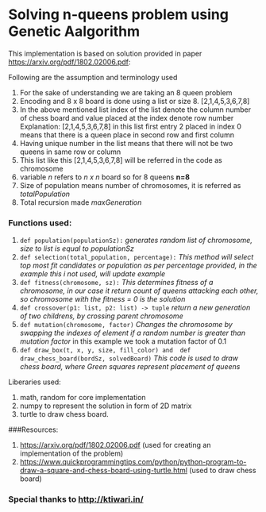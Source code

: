 # Solving n-queens problem using Genetic Aalgorithm

This implementation is based on solution provided in paper https://arxiv.org/pdf/1802.02006.pdf:


Following are the assumption and terminology used
1. For the sake of understanding we are taking an 8 queen problem
2. Encoding and 8 x 8 board is done using a list or size 8. [2,1,4,5,3,6,7,8]
3. In the above mentioned list index of the list denote the column number of chess board and value placed at the index denote row number
Explanation: [2,1,4,5,3,6,7,8] in this list first entry 2 placed in index 0 means that there is a queen place in second row and first column
4. Having unique number in the list means that there will not be two queens in same row or column
5. This list like this [2,1,4,5,3,6,7,8] will be referred in the code as chromosome
6. variable _n_ refers to  _n x n_ board so for 8 queens **n=8**
7. Size of population means number of chromosomes, it is referred as _totalPopulation_
8. Total recursion made _maxGeneration_

### Functions used:
1. `def population(populationSz):` _generates random list of chromosome, size to list is equal to populationSz_
2. `def selection(total_population, percentage):` _This method will select top most fit candidates or population as per percentage provided, in the example this i not used, will update example_
3. `def fitness(chromosome, sz):`  _This determines fitness of a chromosome, in our case it return count of queens attacking each other, so chromosome with the fitness = 0 is the solution_
4. `def crossover(p1: list, p2: list) -> tuple` _return a new generation of two childrens, by crossing parent chromosome_
5. `def mutation(chromosome, factor)` _Changes the chromosome by swapping the indexes of element if a random number is greater than mutation factor_ in this example we took a mutation factor of 0.1
6. `def draw_box(t, x, y, size, fill_color) and  def draw_chess_board(bordSz, solvedBoard)` _This code is used to draw chess board, where Green squares represent placement of queens_

Liberaries used:
1. math, random  for core implementation
2. numpy to represent the solution in form of 2D matrix
3. turtle to draw chess board.

 
###Resources:
1. https://arxiv.org/pdf/1802.02006.pdf (used for creating an implementation of the problem)
2. https://www.quickprogrammingtips.com/python/python-program-to-draw-a-square-and-chess-board-using-turtle.html (used to draw chess board)
### Special thanks to http://ktiwari.in/
